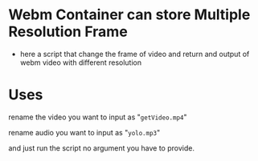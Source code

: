 # Webm Container can store Multiple Resolution Frame

- here a script that change the frame of video and return and output of webm video with different resolution

# Uses
rename the video you want to input as "`getVideo.mp4`" 

rename audio you want to input as "`yolo.mp3`"

and just run the script no argument you have to provide.

